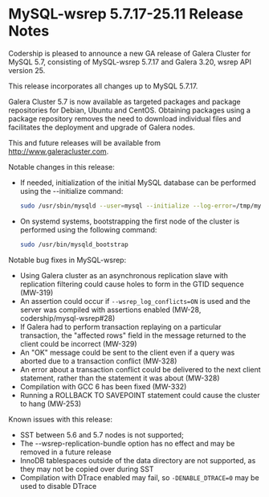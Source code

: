 # MySQL-wsrep 5.7.17-25.11 Release Notes

Codership is pleased to announce a new GA release of Galera Cluster for MySQL 5.7, consisting of MySQL-wsrep 5.7.17 and Galera 3.20, wsrep API version 25.

This release incorporates all changes up to MySQL 5.7.17.

Galera Cluster 5.7 is now available as targeted packages and package repositories for Debian, Ubuntu and CentOS. Obtaining packages using a package repository removes the need to download individual files and facilitates the deployment and upgrade of Galera nodes.

This and future releases will be available from http://www.galeracluster.com.

Notable changes in this release:

*   If needed, initialization of the initial MySQL database can be performed using the --initialize command:

    ```bash
    sudo /usr/sbin/mysqld --user=mysql --initialize --log-error=/tmp/mysqld_initialize.log
    ```
*   On systemd systems, bootstrapping the first node of the cluster is performed using the following command:

    ```bash
    sudo /usr/bin/mysqld_bootstrap
    ```

Notable bug fixes in MySQL-wsrep:

* Using Galera cluster as an asynchronous replication slave with replication filtering could cause holes to form in the GTID sequence (MW-319)
* An assertion could occur if `--wsrep_log_conflicts=ON` is used and the server was compiled with assertions enabled (MW-28, codership/mysql-wsrep#28)
* If Galera had to perform transaction replaying on a particular transaction, the "affected rows" field in the message returned to the client could be incorrect (MW-329)
* An "OK" message could be sent to the client even if a query was aborted due to a transaction conflict (MW-328)
* An error about a transaction conflict could be delivered to the next client statement, rather than the statement it was about (MW-328)
* Compilation with GCC 6 has been fixed (MW-332)
* Running a ROLLBACK TO SAVEPOINT statement could cause the cluster to hang (MW-253)

Known issues with this release:

* SST between 5.6 and 5.7 nodes is not supported;
* The --wsrep-replication-bundle option has no effect and may be removed in a future release
* InnoDB tablespaces outside of the data directory are not supported, as they may not be copied over during SST
* Compilation with DTrace enabled may fail, so `-DENABLE_DTRACE=0` may be used to disable DTrace
